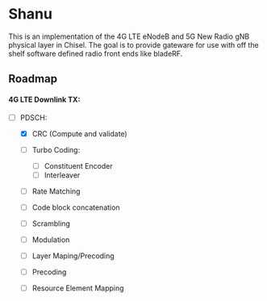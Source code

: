 # Shanu

This is an implementation of the 4G LTE eNodeB and 5G New Radio gNB physical layer in Chisel. 
The goal is to provide gateware for use with off the shelf software defined radio front ends like bladeRF.

## Roadmap
#### 4G LTE Downlink TX:
- [ ] PDSCH:
  - [x] CRC (Compute and validate)
  - [ ] Turbo Coding:
    - [ ] Constituent Encoder
    - [ ] Interleaver 
  - [ ] Rate Matching
  - [ ] Code block concatenation
  - [ ] Scrambling
  - [ ] Modulation
  - [ ] Layer Maping/Precoding
  - [ ] Precoding
  - [ ] Resource Element Mapping

             
